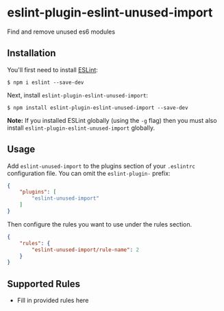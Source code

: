 # eslint-plugin-eslint-unused-import

Find and remove unused es6 modules

## Installation

You'll first need to install [ESLint](http://eslint.org):

```
$ npm i eslint --save-dev
```

Next, install `eslint-plugin-eslint-unused-import`:

```
$ npm install eslint-plugin-eslint-unused-import --save-dev
```

**Note:** If you installed ESLint globally (using the `-g` flag) then you must also install `eslint-plugin-eslint-unused-import` globally.

## Usage

Add `eslint-unused-import` to the plugins section of your `.eslintrc` configuration file. You can omit the `eslint-plugin-` prefix:

```json
{
    "plugins": [
        "eslint-unused-import"
    ]
}
```


Then configure the rules you want to use under the rules section.

```json
{
    "rules": {
        "eslint-unused-import/rule-name": 2
    }
}
```

## Supported Rules

* Fill in provided rules here





